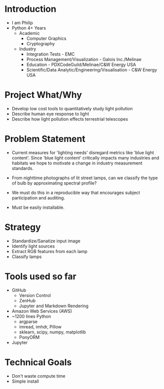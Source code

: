 # Introduction
- I am Philip
- Python 4+ Years
  - Academic
    - Computer Graphics
    - Cryptography
  - Industry
    - Integration Tests - EMC
	- Process Management/Visualization - Galois Inc./Melinae
	- Education - PDXCodeGuild/Melinae/C&W Energy USA
	- Scientific/Data Analytic/Engineering/Visualisation - C&W Energy USA

# Project What/Why
- Develop low cost tools to quantitatively study light pollution
- Describe human eye response to light
- Describe how light pollution effects terrestrial telescopes

# Problem Statement
- Current measures for 'lighting needs' disregard metrics like 'blue light content'. Since 'blue light content' critically impacts many industries and habitats we hope to motivate a change in industry measurement standards.
- From nighttime photographs of lit street lamps, can we classify the type of bulb by approximating spectral profile?

- We must do this in a reproducible way that encourages subject participation and auditing.
- Must be easily installable.

# Strategy
- Standardize/Sanatize input image
- Identify light sources
- Extract RGB features from each lamp
- Classify lamps

# Tools used so far
- GitHub
  - Version Control
  - ZenHub
  - Jupyter and Markdown Rendering
- Amazon Web Services (AWS)
- ~1200 lines Python
  - argparse
  - imread, imhdr, Pillow
  - sklearn, scipy, numpy, matplotlib
  - PonyORM
- Jupyter

# Technical Goals
- Don't waste compute time
- Simple install
